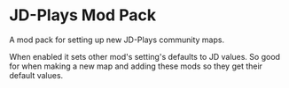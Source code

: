 # JD-Plays Mod Pack


A mod pack for setting up new JD-Plays community maps.

When enabled it sets other mod's setting's defaults to JD values. So good for when making a new map and adding these mods so they get their default values.